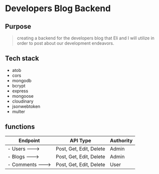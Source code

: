 
# Developers Blog Backend

## Purpose

> creating a backend for the developers blog that Eli and I will utilize in order to post about our development endeavors.

## Tech stack

- atob
- cors
- mongodb
- bcrypt
- express
- mongoose       
- cloudinary
- jsonwebtoken
- multer     

## functions
| Endpoint        | API Type                | Authority |
| ----------------| ----------------------- | --------- |
| - Users     --->| Post, Get, Edit, Delete | Admin     |
| - Blogs     --->| Post, Get, Edit, Delete | Admin     |
| - Comments  --->| Post, Get, Edit, Delete | User      |
